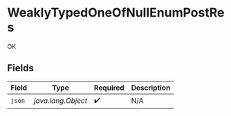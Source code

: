 # WeaklyTypedOneOfNullEnumPostRes

OK


## Fields

| Field              | Type               | Required           | Description        |
| ------------------ | ------------------ | ------------------ | ------------------ |
| `json`             | *java.lang.Object* | :heavy_check_mark: | N/A                |